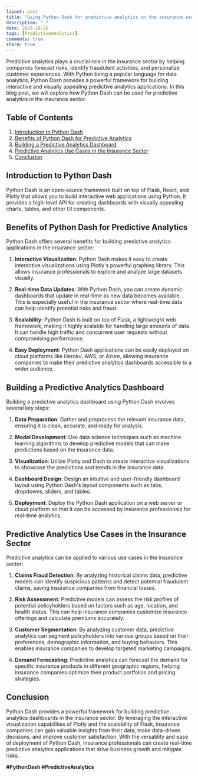 ```yaml
---
layout: post
title: "Using Python Dash for predictive analytics in the insurance sector"
description: " "
date: 2023-10-26
tags: [PredictiveAnalytics]
comments: true
share: true
---
```


Predictive analytics plays a crucial role in the insurance sector by helping companies forecast risks, identify fraudulent activities, and personalize customer experiences. With Python being a popular language for data analytics, Python Dash provides a powerful framework for building interactive and visually appealing predictive analytics applications. In this blog post, we will explore how Python Dash can be used for predictive analytics in the insurance sector.

## Table of Contents
1. [Introduction to Python Dash](#introduction-to-python-dash)
2. [Benefits of Python Dash for Predictive Analytics](#benefits-of-python-dash-for-predictive-analytics)
3. [Building a Predictive Analytics Dashboard](#building-a-predictive-analytics-dashboard)
4. [Predictive Analytics Use Cases in the Insurance Sector](#predictive-analytics-use-cases-in-the-insurance-sector)
5. [Conclusion](#conclusion)

## Introduction to Python Dash

Python Dash is an open-source framework built on top of Flask, React, and Plotly that allows you to build interactive web applications using Python. It provides a high-level API for creating dashboards with visually appealing charts, tables, and other UI components.

## Benefits of Python Dash for Predictive Analytics

Python Dash offers several benefits for building predictive analytics applications in the insurance sector:

1. **Interactive Visualization**: Python Dash makes it easy to create interactive visualizations using Plotly's powerful graphing library. This allows insurance professionals to explore and analyze large datasets visually.

2. **Real-time Data Updates**: With Python Dash, you can create dynamic dashboards that update in real-time as new data becomes available. This is especially useful in the insurance sector where real-time data can help identify potential risks and fraud.

3. **Scalability**: Python Dash is built on top of Flask, a lightweight web framework, making it highly scalable for handling large amounts of data. It can handle high traffic and concurrent user requests without compromising performance.

4. **Easy Deployment**: Python Dash applications can be easily deployed on cloud platforms like Heroku, AWS, or Azure, allowing insurance companies to make their predictive analytics dashboards accessible to a wider audience.

## Building a Predictive Analytics Dashboard

Building a predictive analytics dashboard using Python Dash involves several key steps:

1. **Data Preparation**: Gather and preprocess the relevant insurance data, ensuring it is clean, accurate, and ready for analysis.

2. **Model Development**: Use data science techniques such as machine learning algorithms to develop predictive models that can make predictions based on the insurance data.

3. **Visualization**: Utilize Plotly and Dash to create interactive visualizations to showcase the predictions and trends in the insurance data.

4. **Dashboard Design**: Design an intuitive and user-friendly dashboard layout using Python Dash's layout components such as tabs, dropdowns, sliders, and tables.

5. **Deployment**: Deploy the Python Dash application on a web server or cloud platform so that it can be accessed by insurance professionals for real-time analytics.

## Predictive Analytics Use Cases in the Insurance Sector

Predictive analytics can be applied to various use cases in the insurance sector:

1. **Claims Fraud Detection**: By analyzing historical claims data, predictive models can identify suspicious patterns and detect potential fraudulent claims, saving insurance companies from financial losses.

2. **Risk Assessment**: Predictive models can assess the risk profiles of potential policyholders based on factors such as age, location, and health status. This can help insurance companies customize insurance offerings and calculate premiums accurately.

3. **Customer Segmentation**: By analyzing customer data, predictive analytics can segment policyholders into various groups based on their preferences, demographic information, and buying behaviors. This enables insurance companies to develop targeted marketing campaigns.

4. **Demand Forecasting**: Predictive analytics can forecast the demand for specific insurance products in different geographic regions, helping insurance companies optimize their product portfolios and pricing strategies.

## Conclusion

Python Dash provides a powerful framework for building predictive analytics dashboards in the insurance sector. By leveraging the interactive visualization capabilities of Plotly and the scalability of Flask, insurance companies can gain valuable insights from their data, make data-driven decisions, and improve customer satisfaction. With the versatility and ease of deployment of Python Dash, insurance professionals can create real-time predictive analytics applications that drive business growth and mitigate risks.

**#PythonDash #PredictiveAnalytics**